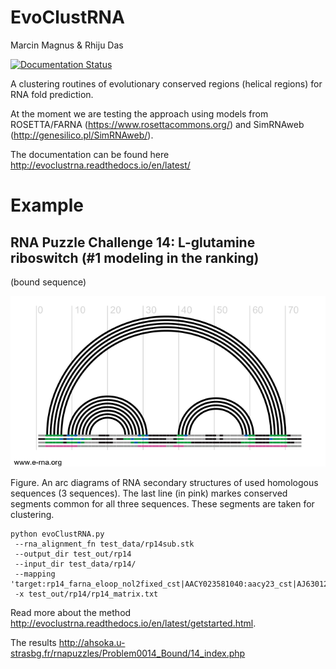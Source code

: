 EvoClustRNA
================================================================================
Marcin Magnus & Rhiju Das

[![Documentation Status](https://readthedocs.org/projects/evoclustrna/badge/?version=latest)](http://evoclustrna.readthedocs.io/en/latest/?badge=latest)
     
A clustering routines of evolutionary conserved regions (helical regions) for RNA fold prediction. 

At the moment we are testing the approach using models from ROSETTA/FARNA (https://www.rosettacommons.org/) and SimRNAweb (http://genesilico.pl/SimRNAweb/).

The documentation can be found here http://evoclustrna.readthedocs.io/en/latest/
	
# Example

## RNA Puzzle Challenge 14: L-glutamine riboswitch (#1 modeling in the ranking)

(bound sequence)

![](docs/pngs/rp14_rchie.png)

Figure.  An arc diagrams of RNA secondary structures of used homologous sequences (3 sequences). The last line (in pink) markes conserved segments common for all three sequences. These segments are taken for clustering.

	python evoClustRNA.py
	 --rna_alignment_fn test_data/rp14sub.stk 
	 --output_dir test_out/rp14 
	 --input_dir test_data/rp14/
	 --mapping 'target:rp14_farna_eloop_nol2fixed_cst|AACY023581040:aacy23_cst|AJ630128:aj63_cst' 
	 -x test_out/rp14/rp14_matrix.txt

Read more about the method <http://evoclustrna.readthedocs.io/en/latest/getstarted.html>.

The results <http://ahsoka.u-strasbg.fr/rnapuzzles/Problem0014_Bound/14_index.php>
